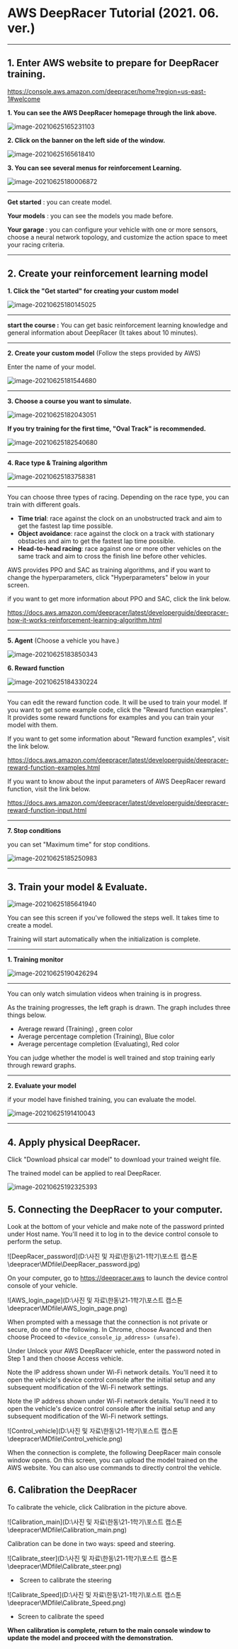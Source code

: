 # AWS DeepRacer Tutorial (2021. 06. ver.)

---

## 1. Enter AWS website to prepare for DeepRacer training.

https://console.aws.amazon.com/deepracer/home?region=us-east-1#welcome

**1. You can see the AWS DeepRacer homepage through the link above.**

![image-20210625165231103](C:\Users\rlawn\AppData\Roaming\Typora\typora-user-images\image-20210625165231103.png)



**2. Click on the banner on the left side of the window.**

![image-20210625165618410](C:\Users\rlawn\AppData\Roaming\Typora\typora-user-images\image-20210625165618410.png)



**3. You can see several menus for reinforcement Learning.**

![image-20210625180006872](C:\Users\rlawn\AppData\Roaming\Typora\typora-user-images\image-20210625180006872.png)

---

**Get started** : you can create model.

**Your models** : you can see the models you made before.

**Your garage** : you can configure your vehicle with one or more sensors, choose a neural 			            network topology, and customize the action space to meet your racing criteria.

---



## 2. Create your reinforcement learning model

**1. Click the "Get started" for creating your custom model**

![image-20210625180145025](C:\Users\rlawn\AppData\Roaming\Typora\typora-user-images\image-20210625180145025.png)

---

**start the course :** You can get basic reinforcement learning knowledge and general 							      information about DeepRacer (It takes about 10 minutes).

---



**2. Create your custom model** (Follow the steps provided by AWS)

Enter the name of your model.

![image-20210625181544680](C:\Users\rlawn\AppData\Roaming\Typora\typora-user-images\image-20210625181544680.png)

---



**3. Choose a course you want to simulate.**

![image-20210625182043051](C:\Users\rlawn\AppData\Roaming\Typora\typora-user-images\image-20210625182043051.png)

**If you try training for the first time, "Oval Track" is recommended.**

![image-20210625182540680](C:\Users\rlawn\AppData\Roaming\Typora\typora-user-images\image-20210625182540680.png)

---



**4. Race type & Training algorithm**

![image-20210625183758381](C:\Users\rlawn\AppData\Roaming\Typora\typora-user-images\image-20210625183758381.png)

___

You can choose three types of racing. Depending on the race type, you can train with different goals. 

- **Time trial**: race against the clock on an unobstructed track and aim to get the fastest lap time possible.
- **Object avoidance**: race against the clock on a track with stationary obstacles and aim to get the fastest lap time possible.
- **Head-to-head racing**: race against one or more other vehicles on the same track and aim to cross the finish line before other vehicles.

AWS provides PPO and SAC as training algorithms, and if you want to change the hyperparameters, click "Hyperparameters" below in your screen.

if you want to get more information about PPO and SAC, click the link below.

https://docs.aws.amazon.com/deepracer/latest/developerguide/deepracer-how-it-works-reinforcement-learning-algorithm.html

---



**5. Agent** (Choose a vehicle you have.)

![image-20210625183850343](C:\Users\rlawn\AppData\Roaming\Typora\typora-user-images\image-20210625183850343.png)



**6. Reward function**

![image-20210625184330224](C:\Users\rlawn\AppData\Roaming\Typora\typora-user-images\image-20210625184330224.png)

---

You can edit the reward function code. It will be used to train your model.  If you want to get some example code, click the "Reward function examples". It provides some reward functions for examples and you can train your model with them.

If you want to get some information about "Reward function examples", visit the link below.

https://docs.aws.amazon.com/deepracer/latest/developerguide/deepracer-reward-function-examples.html

If you want to know about the input parameters of AWS DeepRacer reward function, visit the link below.

https://docs.aws.amazon.com/deepracer/latest/developerguide/deepracer-reward-function-input.html

---



**7. Stop conditions**

you can set "Maximum time" for stop conditions.

![image-20210625185250983](C:\Users\rlawn\AppData\Roaming\Typora\typora-user-images\image-20210625185250983.png)

---



## 3. Train your model & Evaluate.

![image-20210625185641940](C:\Users\rlawn\AppData\Roaming\Typora\typora-user-images\image-20210625185641940.png)

You can see this screen if you've followed the steps well. It takes time to create a model.

Training will start automatically when the initialization is complete.

---



**1. Training monitor**

![image-20210625190426294](C:\Users\rlawn\AppData\Roaming\Typora\typora-user-images\image-20210625190426294.png)

---

You can only watch simulation videos when training is in progress.

As the training progresses, the left graph is drawn. The graph includes three things below.

- Average reward (Training) , green color
- Average percentage completion (Training), Blue color
- Average percentage completion (Evaluating), Red color

You can judge whether the model is well trained and stop training early through reward graphs.

---



**2. Evaluate your model**

if your model have finished training, you can evaluate the model.

![image-20210625191410043](C:\Users\rlawn\AppData\Roaming\Typora\typora-user-images\image-20210625191410043.png)

---



## 4. Apply physical DeepRacer.

Click "Download phsical car model" to download your trained weight file.

The trained model can be applied to real DeepRacer.

![image-20210625192325393](C:\Users\rlawn\AppData\Roaming\Typora\typora-user-images\image-20210625192325393.png)



## 5. Connecting the DeepRacer to your computer.

Look at the bottom of your vehicle and make note of the password printed under Host name. You'll need it to log in to the device control console to perform the setup.

![DeepRacer_password](D:\사진 및 자료\한동\21-1학기\포스트 캡스톤\deepracer\MDfile\DeepRacer_password.jpg)



On your computer, go to https://deepracer.aws to launch the device control console of your vehicle.

![AWS_login_page](D:\사진 및 자료\한동\21-1학기\포스트 캡스톤\deepracer\MDfile\AWS_login_page.png)

When prompted with a message that the connection is not private or secure, do one of the following. In Chrome, choose Avanced and then choose Proceed to `<device_console_ip_address> (unsafe)`.

Under Unlock your AWS DeepRacer vehicle, enter the password noted in Step 1 and then choose Access vehicle.

Note the IP address shown under Wi-Fi network details. You'll need it to open the vehicle's device control console after the initial setup and any subsequent modification of the Wi-Fi network settings.

Note the IP address shown under Wi-Fi network details. You'll need it to open the vehicle's device control console after the initial setup and any subsequent modification of the Wi-Fi network settings.





![Control_vehicle](D:\사진 및 자료\한동\21-1학기\포스트 캡스톤\deepracer\MDfile\Control_vehicle.png)

When the connection is complete, the following DeepRacer main console window opens. On this screen, you can upload the model trained on the AWS website. You can also use commands to directly control the vehicle.



## 6. Calibration the DeepRacer



To calibrate the vehicle, click Calibration in the picture above.

![Calibration_main](D:\사진 및 자료\한동\21-1학기\포스트 캡스톤\deepracer\MDfile\Calibration_main.png)



Calibration can be done in two ways: speed and steering.



![Calibrate_steer](D:\사진 및 자료\한동\21-1학기\포스트 캡스톤\deepracer\MDfile\Calibrate_steer.png)

* ​	Screen to calibrate the steering



![Calibrate_Speed](D:\사진 및 자료\한동\21-1학기\포스트 캡스톤\deepracer\MDfile\Calibrate_Speed.png)

* Screen to calibrate the speed



**When calibration is complete, return to the main console window to update the model and proceed with the demonstration.**
